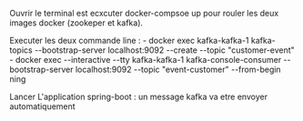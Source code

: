 Ouvrir le terminal est ecxcuter docker-compsoe up  pour rouler les deux images docker (zookeper et kafka).

Executer les deux commande line :
      - docker exec kafka-kafka-1 kafka-topics --bootstrap-server localhost:9092 --create --topic "customer-event"
      - docker exec --interactive --tty kafka-kafka-1 kafka-console-consumer --bootstrap-server localhost:9092 --topic "event-customer" --from-begin
        ning

Lancer L'application spring-boot : un message kafka va etre envoyer automatiquement
